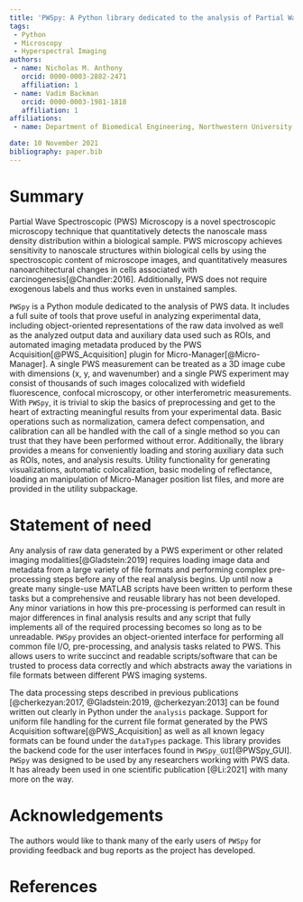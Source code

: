 ```yaml
---
title: 'PWSpy: A Python library dedicated to the analysis of Partial Wave Spectroscopic Microscopy data.'
tags:
 - Python
 - Microscopy
 - Hyperspectral Imaging
authors:
 - name: Nicholas M. Anthony
   orcid: 0000-0003-2882-2471
   affiliation: 1
 - name: Vadim Backman
   orcid: 0000-0003-1981-1818
   affiliation: 1
affiliations:
 - name: Department of Biomedical Engineering, Northwestern University, Evanston, IL, USA.

date: 10 November 2021
bibliography: paper.bib
---
```


# Summary

Partial Wave Spectroscopic (PWS) Microscopy is a novel spectroscopic microscopy technique that quantitatively 
detects the nanoscale mass density distribution within a biological sample. PWS microscopy achieves sensitivity to nanoscale structures within biological cells by using the spectroscopic content of microscope images, and quantitatively measures nanoarchitectural changes in cells associated with carcinogenesis[@Chandler:2016]. Additionally, PWS does not require exogenous labels and thus works even in unstained samples.

`PWSpy` is a Python module dedicated to the analysis of PWS data. It includes a full suite of tools that prove useful in 
analyzing experimental data, including object-oriented representations of the raw data involved as well as the analyzed output data and auxiliary data used such as ROIs, and automated imaging metadata produced by the PWS Acquisition[@PWS_Acquisition] plugin for Micro-Manager[@Micro-Manager]. A single PWS measurement can be treated as a 3D image cube with dimensions (x, y, and wavenumber) and a single PWS experiment may consist of thousands of such images colocalized with widefield fluorescence, confocal microscopy, or other interferometric measurements. With `PWSpy`, it is trivial to skip the basics of preprocessing and get to the heart of extracting meaningful results from your experimental data. Basic operations such as normalization, camera defect compensation, and calibration can all be handled with the call of a single method so you can trust that they have been performed without error. Additionally, the library provides a means for conveniently loading and storing auxiliary data such as ROIs, notes, and analysis results. Utility functionality for generating visualizations, automatic colocalization, basic modeling of reflectance, loading an manipulation of Micro-Manager position list files, and more are provided in the utility subpackage.


# Statement of need
Any analysis of raw data generated by a PWS experiment or other related imaging modalities[@Gladstein:2019] requires loading image data and metadata from a large variety of file formats and performing complex pre-processing steps before any of the real analysis begins. Up until now a greate many single-use MATLAB scripts have been written to perform these tasks but a comprehensive and reusable library has not been developed.
Any minor variations in how this pre-processing is performed can result in major differences in final analysis results and any script that fully implements all of the required processing becomes so long as to be unreadable. `PWSpy` provides an object-oriented interface for performing all common file I/O, pre-processing, and analysis tasks related to PWS. 
This allows users to write succinct and readable scripts/software that can be trusted to process data correctly and which abstracts away the variations in file formats between different PWS imaging systems. 

The data processing steps described in previous publications [@cherkezyan:2017, @Gladstein:2019, @cherkezyan:2013]
can be found written out clearly in Python under the `analysis` package. Support for uniform file handling for 
the current file format generated by the PWS Acquisition software[@PWS_Acquisition] as well as all known legacy formats can 
be found under the `dataTypes` package. This library provides the backend code for  the user interfaces found in `PWSpy_GUI`[@PWSpy_GUI]. `PWSpy` was designed to be used by any researchers working with PWS data. It has already been used in one scientific publication [@Li:2021] with many more on the way.

# Acknowledgements
The authors would like to thank many of the early users of `PWSpy` for providing feedback and bug reports as the project has developed.

# References